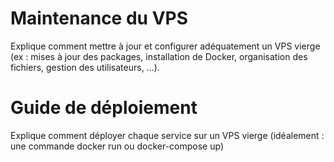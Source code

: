 # Maintenance du VPS

Explique comment mettre à jour et configurer adéquatement un VPS vierge (ex : mises à jour des packages, installation de Docker, organisation des fichiers, gestion des utilisateurs, …).  






# Guide de déploiement 

Explique comment déployer chaque service sur un VPS vierge (idéalement : une commande docker run ou docker-compose up)